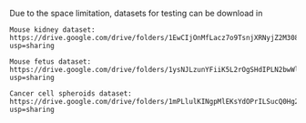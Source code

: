 Due to the space limitation, datasets for testing can be download in

    Mouse kidney dataset: https://drive.google.com/drive/folders/1EwCIjOnMfLacz7o9TsnjXRNyjZ2M308j?usp=sharing

    Mouse fetus dataset: https://drive.google.com/drive/folders/1ysNJLzunYFiiK5L2rOgSHdIPLN2bwWlJ?usp=sharing

    Cancer cell spheroids dataset: https://drive.google.com/drive/folders/1mPLlulKINgpMlEKsYdOPrILSucQ0Hg2r?usp=sharing
